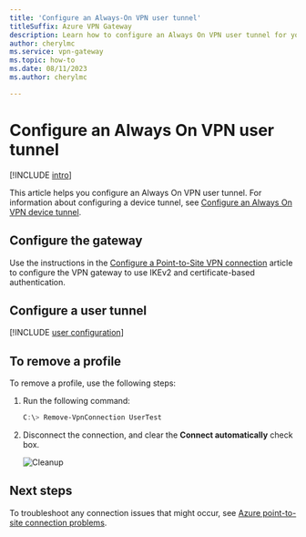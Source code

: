 ```yaml
---
title: 'Configure an Always-On VPN user tunnel'
titleSuffix: Azure VPN Gateway
description: Learn how to configure an Always On VPN user tunnel for your VPN gateway.
author: cherylmc
ms.service: vpn-gateway
ms.topic: how-to
ms.date: 08/11/2023
ms.author: cherylmc

---
```

# Configure an Always On VPN user tunnel

[!INCLUDE [intro](../../includes/vpn-gateway-vwan-always-on-intro.md)]

This article helps you configure an Always On VPN user tunnel. For information about configuring a device tunnel, see [Configure an Always On VPN device tunnel](vpn-gateway-howto-always-on-device-tunnel.md).

## Configure the gateway

 Use the instructions in the [Configure a Point-to-Site VPN connection](vpn-gateway-howto-point-to-site-resource-manager-portal.md) article to configure the VPN gateway to use IKEv2 and certificate-based authentication.

## Configure a user tunnel

[!INCLUDE [user configuration](../../includes/vpn-gateway-vwan-always-on-user.md)]

## To remove a profile

To remove a profile, use the following steps:

1. Run the following command:

   ```powershell
   C:\> Remove-VpnConnection UserTest  
   ```

1. Disconnect the connection, and clear the **Connect automatically** check box.

   ![Cleanup](./media/vpn-gateway-howto-always-on-user-tunnel/disconnect.jpg)

## Next steps

To troubleshoot any connection issues that might occur, see [Azure point-to-site connection problems](vpn-gateway-troubleshoot-vpn-point-to-site-connection-problems.md).
